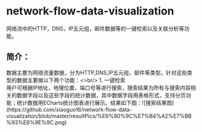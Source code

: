 # network-flow-data-visualization
网络流中的HTTP，DNS，IP五元组，邮件数据等的一键检索以及关联分析等功能。
<h2>简介：</h2>
数据主要为网络流量数据，分为HTTP,DNS,IP五元组，邮件等类型。针对这些类型的数据主要做以下两个功能：<>br/>
1. 一键检索<br/>
用户可根据IP地址，地理位置，端口号等进行搜索，搜索结果为所有与搜索内容相关的数据字段以及这些字段的统计数据，其中数据字段用表格形式，支持分页功能；统计数据用ECharts统计图表进行展示。结果如下图：![搜索结果图](https://github.com/xiaoguo16/network-flow-data-visualization/blob/master/resultPics/%E6%90%9C%E7%B4%A2%E7%BB%93%E6%9E%9C.png)
